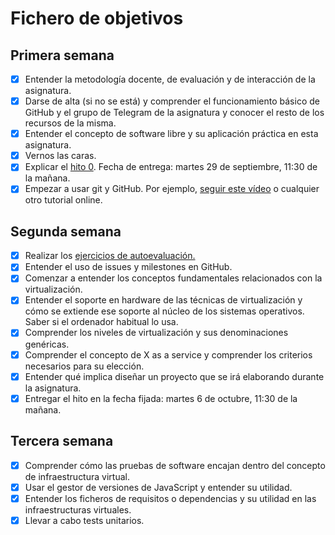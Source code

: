# Fichero de objetivos

## Primera semana

- [x] Entender la metodología docente, de evaluación y de interacción de la asignatura.
- [x] Darse de alta (si no se está) y comprender el funcionamiento básico de GitHub y el grupo de Telegram de la asignatura y conocer el resto de los recursos de la misma.
- [x] Entender el concepto de software libre y su aplicación práctica en esta asignatura.
- [x] Vernos las caras.
- [x] Explicar el [hito 0](http://jj.github.io/IV/documentos/proyecto/0.Repositorio). Fecha de entrega: martes 29 de septiembre, 11:30 de la mañana.
- [x] Empezar a usar git y GitHub. Por ejemplo, [seguir este vídeo](https://www.youtube.com/watch?v=gmXyJI01qa8) o cualquier otro tutorial online.

## Segunda semana

- [x] Realizar los [ejercicios de autoevaluación.](https://github.com/irenecj/ejercicios-autoevaluacion-IV)
- [x] Entender el uso de issues y milestones en GitHub.
- [x] Comenzar a entender los conceptos fundamentales relacionados con la virtualización.
- [x] Entender el soporte en hardware de las técnicas de virtualización y cómo se extiende ese soporte al núcleo de los sistemas operativos. Saber si el ordenador habitual lo usa.
- [x] Comprender los niveles de virtualización y sus denominaciones genéricas.
- [x] Comprender el concepto de X as a service y comprender los criterios necesarios para su elección.
- [x] Entender qué implica diseñar un proyecto que se irá elaborando durante la asignatura.
- [x] Entregar el hito en la fecha fijada: martes 6 de octubre, 11:30 de la mañana.

## Tercera semana
- [x] Comprender cómo las pruebas de software encajan dentro del concepto de infraestructura virtual.
- [x] Usar el gestor de versiones de JavaScript y entender su utilidad.
- [x] Entender los ficheros de requisitos o dependencias y su utilidad en las infraestructuras virtuales.
- [x] Llevar a cabo tests unitarios.
